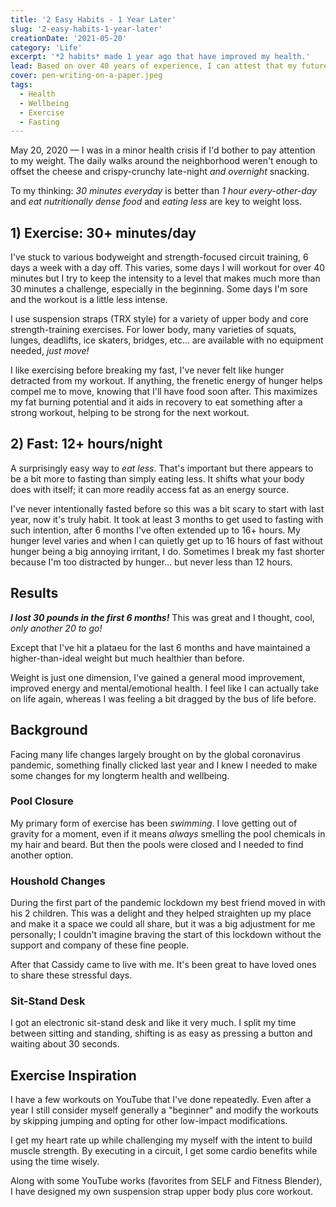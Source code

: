 ```yaml
---
title: '2 Easy Habits - 1 Year Later'
slug: '2-easy-habits-1-year-later'
creationDate: '2021-05-20'
category: 'Life'
excerpt: '*2 habits* made 1 year ago that have improved my health.'
lead: Based on over 40 years of experience, I can attest that my future days *and weight* are dependent on my daily habits. **Duh, *right‽*** The lesson finally sunk in and *—with my focus on health—* I've been able to stick to *2 easy daily habit changes*.
cover: pen-writing-on-a-paper.jpeg
tags:
  - Health
  - Wellbeing
  - Exercise
  - Fasting
---
```


May 20, 2020 — I was in a minor health crisis if I'd bother to pay attention to my weight. The daily walks around the neighborhood weren't enough to offset the cheese and crispy-crunchy late-night *and overnight* snacking.

To my thinking: *30 minutes everyday* is better than *1 hour every-other-day* and *eat nutritionally dense food* and *eating less* are key to weight loss.

## 1) Exercise: 30+ minutes/day

I've stuck to various bodyweight and strength-focused circuit training, 6 days a week with a day off. This varies, some days I will workout for over 40 minutes but I try to keep the intensity to a level that makes much more than 30 minutes a challenge, especially in the beginning. Some days I'm sore and the workout is a little less intense.

I use suspension straps (TRX style) for a variety of upper body and core strength-training exercises. For lower body, many varieties of squats, lunges, deadlifts, ice skaters, bridges, etc... are available with no equipment needed, *just move!*

I like exercising before breaking my fast, I've never felt like hunger detracted from my workout. If anything, the frenetic energy of hunger helps compel me to move, knowing that I'll have food soon after. This maximizes my fat burning potential and it aids in recovery to eat something after a strong workout, helping to be strong for the next workout.

## 2) Fast: 12+ hours/night

A surprisingly easy way to *eat less*. That's important but there appears to be a bit more to fasting than simply eating less. It shifts what your body does with itself; it can more readily access fat as an energy source.

I've never intentionally fasted before so this was a bit scary to start with last year, now it's truly habit. It took at least 3 months to get used to fasting with such intention, after 6 months I've often extended up to 16+ hours. My hunger level varies and when I can quietly get up to 16 hours of fast without hunger being a big annoying irritant, I do. Sometimes I break my fast shorter because I'm too distracted by hunger... but never less than 12 hours.

## Results

***I lost 30 pounds in the first 6 months!*** This was great and I thought, cool, *only another 20 to go!*

Except that I've hit a plataeu for the last 6 months and have maintained a higher-than-ideal weight but much healthier than before.

Weight is just one dimension, I've gained a general mood improvement, improved energy and mental/emotional health. I feel like I can actually take on life again, whereas I was feeling a bit dragged by the bus of life before.

## Background

Facing many life changes largely brought on by the global coronavirus pandemic, something finally clicked last year and I knew I needed to make some changes for my longterm health and wellbeing.

### Pool Closure

My primary form of exercise has been *swimming*. I love getting out of gravity for a moment, even if it means *always* smelling the pool chemicals in my hair and beard. But then the pools were closed and I needed to find another option.

### Houshold Changes

During the first part of the pandemic lockdown my best friend moved in with his 2 children. This was a delight and they helped straighten up my place and make it a space we could all share, but it was a big adjustment for me personally; I couldn't imagine braving the start of this lockdown without the support and company of these fine people.

After that Cassidy came to live with me. It's been great to have loved ones to share these stressful days.

### Sit-Stand Desk

I got an electronic sit-stand desk and like it very much. I split my time between sitting and standing, shifting is as easy as pressing a button and waiting about 30 seconds. 

## Exercise Inspiration

I have a few workouts on YouTube that I've done repeatedly. Even after a year I still consider myself generally a "beginner" and modify the workouts by skipping jumping and opting for other low-impact modifications.

I get my heart rate up while challenging my myself with the intent to build muscle strength. By executing in a circuit, I get some cardio benefits while using the time wisely.

Along with some YouTube works (favorites from SELF and Fitness Blender), I have designed my own suspension strap upper body plus core workout.
